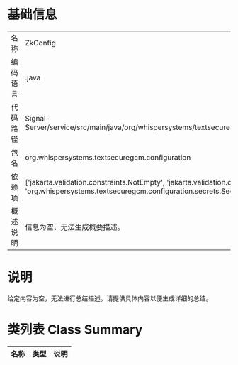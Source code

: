 # 基础信息

|      |      |
|------|------|
| 名称 | ZkConfig |
| 编码语言 | .java |
| 代码路径 | Signal-Server/service/src/main/java/org/whispersystems/textsecuregcm/configuration/ZkConfig.java |
| 包名 | org.whispersystems.textsecuregcm.configuration |
| 依赖项 | ['jakarta.validation.constraints.NotEmpty', 'jakarta.validation.constraints.NotNull', 'org.whispersystems.textsecuregcm.configuration.secrets.SecretBytes'] |
| 概述说明 | 信息为空，无法生成概要描述。 |

# 说明

给定内容为空，无法进行总结描述。请提供具体内容以便生成详细的总结。

# 类列表 Class Summary

| 名称   | 类型  | 说明 |
|-------|------|-------------|




